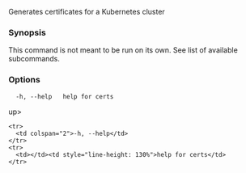 
Generates certificates for a Kubernetes cluster

### Synopsis

This command is not meant to be run on its own. See list of available subcommands.

### Options

```
  -h, --help   help for certs
```

up>
    <col span="1" style="width: 10px;" />
    <col span="1" />
  </colgroup>
  <tbody>

    <tr>
      <td colspan="2">-h, --help</td>
    </tr>
    <tr>
      <td></td><td style="line-height: 130%">help for certs</td>
    </tr>

  </tbody>
</table>



